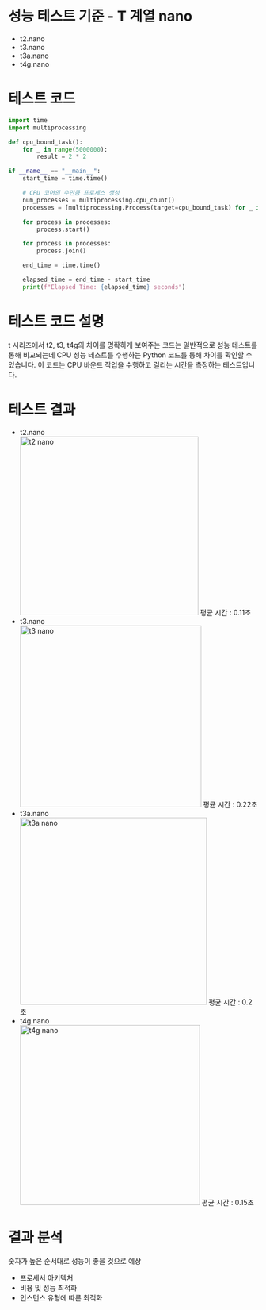 # 성능 테스트 기준 - T 계열 nano
<ul>
  <li>t2.nano</li>
  <li>t3.nano</li>
  <li>t3a.nano</li>
  <li>t4g.nano</li>
</ul>

# 테스트 코드
```python
import time
import multiprocessing

def cpu_bound_task():
    for _ in range(5000000):
        result = 2 * 2

if __name__ == "__main__":
    start_time = time.time()

    # CPU 코어의 수만큼 프로세스 생성
    num_processes = multiprocessing.cpu_count()
    processes = [multiprocessing.Process(target=cpu_bound_task) for _ in range(num_processes)]

    for process in processes:
        process.start()

    for process in processes:
        process.join()

    end_time = time.time()

    elapsed_time = end_time - start_time
    print(f"Elapsed Time: {elapsed_time} seconds")

```
# 테스트 코드 설명
<p>
  t 시리즈에서 t2, t3, t4g의 차이를 명확하게 보여주는 코드는 일반적으로 성능 테스트를 통해 비교되는데 CPU 성능 테스트를 수행하는 Python 코드를 통해 차이를 확인할 수 있습니다.
이 코드는 CPU 바운드 작업을 수행하고 걸리는 시간을 측정하는 테스트입니다.
</p>


# 테스트 결과
<ul>
  <li>t2.nano</li><img width="360" alt="t2 nano" src="https://github.com/chanjin1998/chanjin1998/assets/70675133/f01f115b-b631-404c-ab82-bea496829929">
  <span>평균 시간 : 0.11초</span>
  <li>t3.nano</li><img width="366" alt="t3 nano" src="https://github.com/chanjin1998/chanjin1998/assets/70675133/c008dc1d-944c-4274-bc62-8fe6ac96974f">
  <span>평균 시간 : 0.22초</span>
  <li>t3a.nano</li><img width="377" alt="t3a nano" src="https://github.com/chanjin1998/chanjin1998/assets/70675133/6869c4e3-bee4-4144-9f5c-a2856a4d4cdf">
  <span>평균 시간 : 0.2초</span>
  <li>t4g.nano</li><img width="363" alt="t4g nano" src="https://github.com/chanjin1998/chanjin1998/assets/70675133/3d87de21-120c-4608-bb5f-d14d414e7335">
  <span>평균 시간 : 0.15초</span>
</ul>

# 결과 분석
숫자가 높은 순서대로 성능이 좋을 것으로 예상
<ul>
  <li>프로세서 아키텍처</li>
  <li>비용 및 성능 최적화</li>
  <li>인스턴스 유형에 따른 최적화</li>
</ul>
